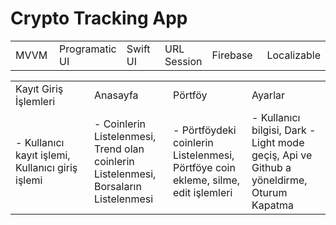 # Crypto Tracking App
<table>
  <tr>
    <td width="15%">MVVM</td>
    <td width="15%">Programatic UI</td>
    <td width="15%">Swift UI</td>
    <td width="15%">URL Session</td>
    <td width="20%">Firebase</td>
    <td width="20%">Localizable</td>
  </tr>
</table>

  <table>
  <tr>
    <td width="25%">Kayıt Giriş İşlemleri</td>
    <td width="25%">Anasayfa</td>
    <td width="25%">Pörtföy</td>
    <td width="25%">Ayarlar</td>
  </tr>
  <tr>
    <td>- Kullanıcı kayıt işlemi, Kullanıcı giriş işlemi</td>
    <td>- Coinlerin Listelenmesi, Trend olan coinlerin Listelenmesi, Borsaların Listelenmesi</td>
    <td>- Pörtföydeki coinlerin Listelenmesi, Pörtföye coin ekleme, silme, edit işlemleri</td>
    <td>- Kullanıcı bilgisi, Dark - Light mode geçiş, Api ve Github a yöneldirme, Oturum Kapatma</td>
  </tr>
</table>

